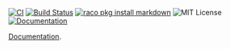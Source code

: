 [![CI](https://github.com/greghendershott/markdown/workflows/CI/badge.svg)](https://github.com/greghendershott/markdown/actions)
[![Build Status](https://travis-ci.org/greghendershott/markdown.svg?branch=master)](https://travis-ci.org/greghendershott/markdown)
[![raco pkg install markdown](https://img.shields.io/badge/raco_pkg_install-markdown-aa00ff.svg)](https://pkgs.racket-lang.org/package/markdown)
![MIT License](https://img.shields.io/badge/license-MIT-118811.svg)
[![Documentation](https://img.shields.io/badge/Docs-Documentation-blue.svg)](https://docs.racket-lang.org/markdown/index.html)

[Documentation](https://docs.racket-lang.org/markdown/index.html).
